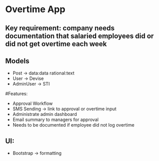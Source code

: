 # Overtime App

## Key requirement: company needs documentation that salaried employees did or did not get overtime each week

## Models
- Post -> data:data rational:text
- User -> Devise
- AdminUser -> STI

#Features:
- Approval Workflow
- SMS Sending -> link to approval or overtime input
- Administrate admin dashboard
- Email summary to managers for approval
- Needs to be documented if employee did not log overtime

## UI:
- Bootstrap -> formatting